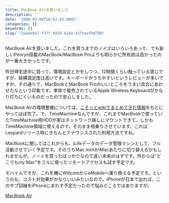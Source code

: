 ```yaml
---
title: MacBook Airを買いました
description: ''
date: '2008-03-08T10:52:43.000Z'
categories: []
keywords: []
slug: "2aadebe7-f37f-4929-b24a-41feaefb6790"
---
```

MacBook Airを買いました。これを買うまでのノイズはいろいろあって、でも新しいPenryn搭載のMacBook/MacBook Proよりも明らかに所有欲は高かったのが一番大きかったです。

昨日帰宅途中に買って、環境設定とかをしつつ、12時間くらい触っている感じですが、結構満足度は高いです。キーボードがうちやすいというレビューが多いですが、その通りで、MacBookとMacBook Proのいいところをうまい具合にあわせたなという印象です。単体で販売されているApple Wireless Keyboardがかなり打ちにくいものだったので安心しました。

MacBook Airの環境整備については、[こそっとwikiでまとめてきた情報](http://qlijp.pbwiki.com/%E3%82%A4%E3%83%B3%E3%82%B9%E3%83%88%E3%83%BC%E3%83%AB%E3%81%99%E3%82%8B%E3%82%A2%E3%83%97%E3%83%AA)をもとにやってほぼ完了。で、TimeMachineなんですが、これまでMacBookで使っていたTimeMachine用HDDが実はネットワーク越しにマウントできて、しかもTimeMachine領域に使えるので、そのまま相乗りさせています。これはLeopardリリース時にきちんとアナウンスされた利用方法ですね。

MacBookに関してはこれからも、iLifeデータのデータ管理マシンとして、フル活動させていく予定です。そのうちMac miniかiMacあたりに切り替えるかもしれませんが、ノートを買ったばっかりなので遠い未来のはずです。外からは”どこでもmy Mac”をフルに使ったリモートアクセスも試す予定です。

モバイルですが、これを機にWillcomからeMobileへ乗り換える予定です。というのも、コスト対効果がかなりいいみたいなので。iPhoneが日本で出れば、このサブ回線をiPhoneにまわす予定だったので悩みどころではありますが。

[MacBook Air](http://technorati.com/tag/MacBook%20Air)